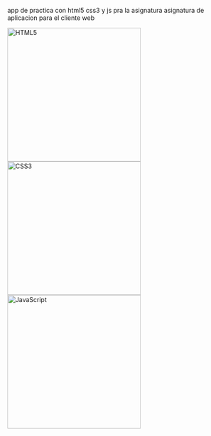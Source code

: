 app de practica  con  html5 css3 y js pra la asignatura asignatura de aplicacion para el cliente web

<p>
  <img src="https://i.postimg.cc/Bn05vQ8j/images-1-removebg-preview.png" alt="HTML5" width="300">
  <img src="https://i.postimg.cc/y8ym349v/css3-removebg-preview.png" alt="CSS3" width="300">
  <img src="https://i.postimg.cc/gkRqd609/images-removebg-preview.png" alt="JavaScript" width="300">
</p>


